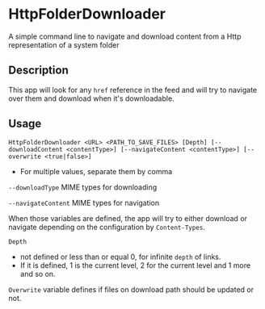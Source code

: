 # HttpFolderDownloader
A simple command line to navigate and download content from a Http representation of a system folder

## Description

This app will look for any `href` reference in the feed and will try to navigate over them and download when it's downloadable. 

## Usage
`HttpFolderDownloader <URL> <PATH_TO_SAVE_FILES> [Depth] [--downloadContent <contentType>] [--navigateContent <contentType>] [--overwrite <true|false>]`
* For multiple values, separate them by comma

`--downloadType`              MIME types for downloading

`--navigateContent`           MIME types for navigation

When those variables are defined, the app will try to either download or navigate depending on the configuration by `Content-Types`.

`Depth` 
* not defined or less than or equal 0, for infinite `depth` of links. 
* If it is defined, 1 is the current level, 2 for the current level and 1 more and so on.

`Overwrite` variable defines if files on download path should be updated or not.
